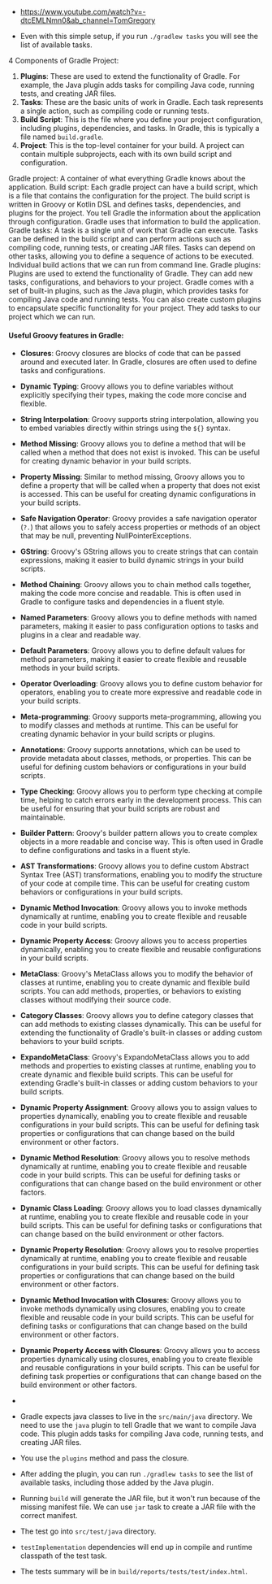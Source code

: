 

- https://www.youtube.com/watch?v=-dtcEMLNmn0&ab_channel=TomGregory

- Even with this simple setup, if you run `./gradlew tasks` you will see the list of available tasks.

4 Components of Gradle Project:
1. **Plugins**: These are used to extend the functionality of Gradle. For example, the Java plugin adds tasks for compiling Java code, running tests, and creating JAR files.
2. **Tasks**: These are the basic units of work in Gradle. Each task represents a single action, such as compiling code or running tests.
3. **Build Script**: This is the file where you define your project configuration, including plugins, dependencies, and tasks. In Gradle, this is typically a file named `build.gradle`.
4. **Project**: This is the top-level container for your build. A project can contain multiple subprojects, each with its own build script and configuration.

[//]: # (5. **Settings File**: This file, typically named `settings.gradle`, is used to define the structure of a multi-project build. It specifies which projects are included in the build and their relationships.)

[//]: # (6. **Dependencies**: These are external libraries or modules that your project needs to function. Gradle allows you to define dependencies in your build script, and it will automatically download and manage them for you.)

[//]: # (7. **Repositories**: These are locations where Gradle can find and download dependencies. You can define repositories in your build script, such as Maven Central or JCenter.)

[//]: # (8. **Configuration**: This is the process of setting up your project, including defining tasks, dependencies, and plugins. Gradle uses a domain-specific language &#40;DSL&#41; based on Groovy or Kotlin to define configurations in the build script.)

[//]: # (9. **Gradle Wrapper**: This is a script that allows you to run Gradle without requiring it to be installed on your system. It ensures that the correct version of Gradle is used for your project, making it easier to share and collaborate with others.)

[//]: # (10. **Gradle Daemon**: This is a background process that runs Gradle builds. It improves build performance by keeping the build environment warm and reusing it for subsequent builds, reducing startup time.)

[//]: # (11. **Gradle Build Cache**: This is a feature that allows Gradle to cache build outputs and reuse them in future builds. It can significantly speed up the build process by avoiding unnecessary work.)

[//]: # (12. **Gradle Build Lifecycle**: This is the sequence of phases that Gradle goes through when executing a build. It includes initialization, configuration, and execution phases, where tasks are executed in a specific order based on their dependencies.)

[//]: # (13. **Gradle Build Scan**: This is a feature that provides insights into your build performance and helps identify bottlenecks. It generates a report with detailed information about the build, including task execution times, dependencies, and more.)

[//]: # (14. **Gradle Build Tooling API**: This is a set of APIs that allows you to interact with Gradle programmatically. It provides a way to build custom tools and integrations with Gradle, enabling advanced use cases and automation.)

[//]: # (15. **Gradle Build Tooling Model**: This is a representation of the build configuration and state in Gradle. It allows you to access information about projects, tasks, dependencies, and more programmatically, enabling advanced tooling and automation scenarios.)

[//]: # (16. **Gradle Build Tooling DSL**: This is the domain-specific language used to define build scripts in Gradle. It provides a concise and expressive way to configure projects, tasks, dependencies, and plugins, making it easier to write and maintain build scripts.)

[//]: # (17. **Gradle Build Tooling Gradle Enterprise**: This is a commercial offering from Gradle that provides advanced features for build performance analysis, collaboration, and insights. It includes features like build scans, distributed caching, and more to enhance the build experience in large teams and complex projects.)

[//]: # (18. **Gradle Build Tooling Gradle Plugin Development**: This is the process of creating custom plugins for Gradle. It allows you to extend Gradle's functionality by defining new tasks, configurations, and behaviors specific to your project's needs.)

[//]: # (19. **Gradle Build Tooling Gradle Plugin Portal**: This is a repository for sharing and discovering Gradle plugins. It allows developers to publish their custom plugins and makes it easy for others to find and use them in their projects.)

[//]: # (20. **Gradle Build Tooling Gradle Wrapper Properties**: This is a file that defines the properties of the Gradle Wrapper, such as the version of Gradle to use and the distribution URL. It ensures that the correct version of Gradle is used for your project, making it easier to share and collaborate with others.)

[//]: # (21. **Gradle Build Tooling Gradle User Guide**: This is the official documentation for Gradle, providing detailed information about its features, configuration options, and best practices. It serves as a comprehensive resource for learning and using Gradle effectively in your projects.)

[//]: # (22. **Gradle Build Tooling Gradle Build File Structure**: This refers to the organization and structure of the build script file, including how tasks, dependencies, and plugins are defined. It follows a specific syntax and conventions to ensure clarity and maintainability in your build configuration.)

[//]: # (23. **Gradle Build Tooling Gradle Build Lifecycle Phases**: This refers to the different stages of a Gradle build, including initialization, configuration, and execution. Each phase has its own set of tasks and actions that are executed in a specific order, allowing for efficient and organized builds.)

[//]: # (24. **Gradle Build Tooling Gradle Build Cache Configuration**: This refers to the settings and options available for configuring the Gradle build cache. It allows you to control how build outputs are cached, shared, and reused across builds, improving performance and reducing unnecessary work.)

[//]: # (25. **Gradle Build Tooling Gradle Build Scan Configuration**: This refers to the settings and options available for configuring build scans in Gradle. It allows you to enable, customize, and analyze build scans, providing insights into build performance, dependencies, and task execution times.)

[//]: # (26. **Gradle Build Tooling Gradle Build Tooling API Usage**: This refers to how the Gradle Build Tooling API can be used to interact with Gradle programmatically. It includes accessing project information, task execution, and build configuration, enabling advanced tooling and automation scenarios.)

[//]: # (27. **Gradle Build Tooling Gradle Build Tooling Model Usage**: This refers to how the Gradle Build Tooling Model can be used to access and manipulate the build configuration and state in Gradle. It allows for programmatic access to projects, tasks, dependencies, and more, enabling advanced tooling and automation scenarios.)

[//]: # (28. **Gradle Build Tooling Gradle Build Tooling DSL Usage**: This refers to how the Gradle Build Tooling DSL can be used to define build scripts and configurations in Gradle. It provides a concise and expressive way to configure projects, tasks, dependencies, and plugins, making it easier to write and maintain build scripts.)

[//]: # (29. **Gradle Build Tooling Gradle Enterprise Features**: This refers to the advanced features provided by Gradle Enterprise, such as build scans, distributed caching, and performance analysis. These features enhance the build experience in large teams and complex projects, providing insights and optimizations for better build performance.)

[//]: # (30. **Gradle Build Tooling Gradle Plugin Development Best Practices**: This refers to the recommended practices for developing custom plugins in Gradle. It includes guidelines for defining tasks, configurations, and behaviors, ensuring that plugins are maintainable, reusable, and compatible with Gradle's ecosystem.)

[//]: # (31. **Gradle Build Tooling Gradle Plugin Portal Usage**: This refers to how the Gradle Plugin Portal can be used to discover, publish, and manage Gradle plugins. It provides a centralized repository for sharing and using plugins, making it easier for developers to find and integrate custom functionality into their projects.)

[//]: # (32. **Gradle Build Tooling Gradle Wrapper Properties Configuration**: This refers to how the Gradle Wrapper properties file can be configured to specify the version of Gradle to use, distribution URL, and other settings. It ensures that the correct version of Gradle is used for your project, making it easier to share and collaborate with others.)

[//]: # (33. **Gradle Build Tooling Gradle User Guide Usage**: This refers to how the Gradle User Guide can be used to learn about Gradle's features, configuration options, and best practices. It serves as a comprehensive resource for understanding and effectively using Gradle in your projects.)

[//]: # (34. **Gradle Build Tooling Gradle Build File Structure Best Practices**: This refers to the recommended practices for organizing and structuring your Gradle build script files. It includes guidelines for defining tasks, dependencies, and plugins in a clear and maintainable way, ensuring that your build configuration is easy to understand and modify.)

[//]: # (35. **Gradle Build Tooling Gradle Build Lifecycle Phases Best Practices**: This refers to the recommended practices for managing the different phases of a Gradle build, including initialization, configuration, and execution. It includes guidelines for defining tasks, dependencies, and behaviors in a way that optimizes build performance and organization.)

[//]: # (36. **Gradle Build Tooling Gradle Build Cache Configuration Best Practices**: This refers to the recommended practices for configuring the Gradle build cache to optimize performance and reduce unnecessary work. It includes guidelines for caching build outputs, sharing caches across builds, and managing cache settings effectively.)

[//]: # (37. **Gradle Build Tooling Gradle Build Scan Configuration Best Practices**: This refers to the recommended practices for configuring build scans in Gradle to gain insights into build performance and identify bottlenecks. It includes guidelines for enabling, customizing, and analyzing build scans effectively.)

[//]: # (38. **Gradle Build Tooling Gradle Build Tooling API Usage Best Practices**: This refers to the recommended practices for using the Gradle Build Tooling API to interact with Gradle programmatically. It includes guidelines for accessing project information, task execution, and build configuration in a way that enhances tooling and automation scenarios.)

[//]: # (39. **Gradle Build Tooling Gradle Build Tooling Model Usage Best Practices**: This refers to the recommended practices for using the Gradle Build Tooling Model to access and manipulate the build configuration and state in Gradle. It includes guidelines for programmatic access to projects, tasks, dependencies, and more, enhancing tooling and automation scenarios.)

[//]: # (40. **Gradle Build Tooling Gradle Build Tooling DSL Usage Best Practices**: This refers to the recommended practices for using the Gradle Build Tooling DSL to define build scripts and configurations in Gradle. It includes guidelines for writing clear, maintainable, and efficient build scripts that leverage Gradle's capabilities effectively.)

[//]: # (41. **Gradle Build Tooling Gradle Enterprise Features Best Practices**: This refers to the recommended practices for leveraging the advanced features provided by Gradle Enterprise, such as build scans, distributed caching, and performance analysis. It includes guidelines for optimizing build performance and collaboration in large teams and complex projects.)

[//]: # (42. **Gradle Build Tooling Gradle Plugin Development Best Practices**: This refers to the recommended practices for developing custom plugins in Gradle. It includes guidelines for defining tasks, configurations, and behaviors that ensure plugins are maintainable, reusable, and compatible with Gradle's ecosystem.)

[//]: # (43. **Gradle Build Tooling Gradle Plugin Portal Usage Best Practices**: This refers to the recommended practices for using the Gradle Plugin Portal to discover, publish, and manage Gradle plugins. It includes guidelines for finding and integrating plugins effectively, as well as best practices for publishing your own plugins to the portal.)

[//]: # (44. **Gradle Build Tooling Gradle Wrapper Properties Configuration Best Practices**: This refers to the recommended practices for configuring the Gradle Wrapper properties file to ensure consistent and reliable builds. It includes guidelines for specifying the correct version of Gradle, distribution URL, and other settings to facilitate collaboration and project sharing.)

[//]: # (45. )


Gradle project: A container of what everything Gradle knows about the application.
Build script: Each gradle project can have a build script, which is a file that contains the configuration for the project. The build script is written in Groovy or Kotlin DSL and defines tasks, dependencies, and plugins for the project. You tell Gradle the information about the application through configuration. Gradle uses that information to build the application.
Gradle tasks: A task is a single unit of work that Gradle can execute. Tasks can be defined in the build script and can perform actions such as compiling code, running tests, or creating JAR files. Tasks can depend on other tasks, allowing you to define a sequence of actions to be executed. Individual build actions that we can run from command line.
Gradle plugins: Plugins are used to extend the functionality of Gradle. They can add new tasks, configurations, and behaviors to your project. Gradle comes with a set of built-in plugins, such as the Java plugin, which provides tasks for compiling Java code and running tests. You can also create custom plugins to encapsulate specific functionality for your project. They add tasks to our project which we can run.

#### Useful Groovy features in Gradle:
- **Closures**: Groovy closures are blocks of code that can be passed around and executed later. In Gradle, closures are often used to define tasks and configurations.
- **Dynamic Typing**: Groovy allows you to define variables without explicitly specifying their types, making the code more concise and flexible.
- **String Interpolation**: Groovy supports string interpolation, allowing you to embed variables directly within strings using the `${}` syntax.
- **Method Missing**: Groovy allows you to define a method that will be called when a method that does not exist is invoked. This can be useful for creating dynamic behavior in your build scripts.
- **Property Missing**: Similar to method missing, Groovy allows you to define a property that will be called when a property that does not exist is accessed. This can be useful for creating dynamic configurations in your build scripts.
- **Safe Navigation Operator**: Groovy provides a safe navigation operator (`?.`) that allows you to safely access properties or methods of an object that may be null, preventing NullPointerExceptions.
- **GString**: Groovy's GString allows you to create strings that can contain expressions, making it easier to build dynamic strings in your build scripts.
- **Method Chaining**: Groovy allows you to chain method calls together, making the code more concise and readable. This is often used in Gradle to configure tasks and dependencies in a fluent style.
- **Named Parameters**: Groovy allows you to define methods with named parameters, making it easier to pass configuration options to tasks and plugins in a clear and readable way.
- **Default Parameters**: Groovy allows you to define default values for method parameters, making it easier to create flexible and reusable methods in your build scripts.
- **Operator Overloading**: Groovy allows you to define custom behavior for operators, enabling you to create more expressive and readable code in your build scripts.
- **Meta-programming**: Groovy supports meta-programming, allowing you to modify classes and methods at runtime. This can be useful for creating dynamic behavior in your build scripts or plugins.
- **Annotations**: Groovy supports annotations, which can be used to provide metadata about classes, methods, or properties. This can be useful for defining custom behaviors or configurations in your build scripts.
- **Type Checking**: Groovy allows you to perform type checking at compile time, helping to catch errors early in the development process. This can be useful for ensuring that your build scripts are robust and maintainable.
- **Builder Pattern**: Groovy's builder pattern allows you to create complex objects in a more readable and concise way. This is often used in Gradle to define configurations and tasks in a fluent style.
- **AST Transformations**: Groovy allows you to define custom Abstract Syntax Tree (AST) transformations, enabling you to modify the structure of your code at compile time. This can be useful for creating custom behaviors or configurations in your build scripts.
- **Dynamic Method Invocation**: Groovy allows you to invoke methods dynamically at runtime, enabling you to create flexible and reusable code in your build scripts.
- **Dynamic Property Access**: Groovy allows you to access properties dynamically, enabling you to create flexible and reusable configurations in your build scripts.
- **MetaClass**: Groovy's MetaClass allows you to modify the behavior of classes at runtime, enabling you to create dynamic and flexible build scripts. You can add methods, properties, or behaviors to existing classes without modifying their source code.
- **Category Classes**: Groovy allows you to define category classes that can add methods to existing classes dynamically. This can be useful for extending the functionality of Gradle's built-in classes or adding custom behaviors to your build scripts.
- **ExpandoMetaClass**: Groovy's ExpandoMetaClass allows you to add methods and properties to existing classes at runtime, enabling you to create dynamic and flexible build scripts. This can be useful for extending Gradle's built-in classes or adding custom behaviors to your build scripts.
- **Dynamic Property Assignment**: Groovy allows you to assign values to properties dynamically, enabling you to create flexible and reusable configurations in your build scripts. This can be useful for defining task properties or configurations that can change based on the build environment or other factors.
- **Dynamic Method Resolution**: Groovy allows you to resolve methods dynamically at runtime, enabling you to create flexible and reusable code in your build scripts. This can be useful for defining tasks or configurations that can change based on the build environment or other factors.
- **Dynamic Class Loading**: Groovy allows you to load classes dynamically at runtime, enabling you to create flexible and reusable code in your build scripts. This can be useful for defining tasks or configurations that can change based on the build environment or other factors.
- **Dynamic Property Resolution**: Groovy allows you to resolve properties dynamically at runtime, enabling you to create flexible and reusable configurations in your build scripts. This can be useful for defining task properties or configurations that can change based on the build environment or other factors.
- **Dynamic Method Invocation with Closures**: Groovy allows you to invoke methods dynamically using closures, enabling you to create flexible and reusable code in your build scripts. This can be useful for defining tasks or configurations that can change based on the build environment or other factors.
- **Dynamic Property Access with Closures**: Groovy allows you to access properties dynamically using closures, enabling you to create flexible and reusable configurations in your build scripts. This can be useful for defining task properties or configurations that can change based on the build environment or other factors.
- 



- Gradle expects java classes to live in the `src/main/java` directory. We need to use the `java` plugin to tell Gradle that we want to compile Java code. This plugin adds tasks for compiling Java code, running tests, and creating JAR files.
- You use the `plugins` method and pass the closure.
- After adding the plugin, you can run `./gradlew tasks` to see the list of available tasks, including those added by the Java plugin.
- Running `build` will generate the JAR file, but it won't run because of the missing manifest file. We can use `jar` task to create a JAR file with the correct manifest.


- The test go into `src/test/java` directory.
- `testImplementation` dependencies will end up in compile and runtime classpath of the test task.
- The tests summary will be in `build/reports/tests/test/index.html`.



